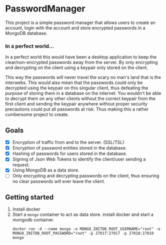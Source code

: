 # PasswordManager

This project is a simple password manager that allows users to create an account, login with the account and store encrypted passwords in a MongoDB database.

### In a perfect world...

In a perfect world this would have been a desktop application to keep the clear/non-encrypted passwords away from the server. By only encrypting and decrypting on the client using a keypair only stored on the client.

This way the passwords will never travel the scary no man's land that is the interwebs. This would also mean that the passwords could only be decrypted using the keypair on this singular client, thus defeating the purpose of storing them in a database on the internet. You wouldn't be able to decrypt them on any other clients without the correct keypair from the first client and sending the keypair anywhere without proper security precautions could put all passwords at risk. Thus making this a rather cumbersome project to create.

## Goals

- [X] Encryption of traffic from and to the server. (SSL/TSL)
- [X] Encryption of password entities stored in the database.
- [X] Hashing of passwords for users stored in the database.
- [X] Signing of Json Web Tokens to identify the client/user sending a request.
- [X] Using MongoDB as a data store.
- [ ] Only encrypting and decrypting passwords on the client, thus ensuring no clear passwords will ever leave the client. 

## Getting started

1. Install docker
2. Start a `mongo` container to act as data store.
   install docker and start a mongodb container.
    ```docker
    docker run -d --name mongo -e MONGO_INITDB_ROOT_USERNAME="root" -e MONGO_INITDB_ROOT_PASSWORD="root" -p 27017:27017 -p 27018:27018 mongo
    ```
